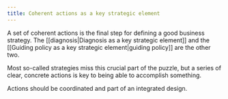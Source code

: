 ```yaml
---
title: Coherent actions as a key strategic element
---
```


A set of coherent actions is the final step for defining a good business strategy. The [[diagnosis|Diagnosis as a key strategic element]] and the [[Guiding policy as a key strategic element|guiding policy]] are the other two.

Most so-called strategies miss this crucial part of the puzzle, but a series of clear, concrete actions is key to being able to accomplish something.

Actions should be coordinated and part of an integrated design.